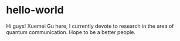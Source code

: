 # hello-world

Hi guys!
Xuemei Gu here,
I currently devote to research in the area of quantum communication.
Hope to be a better people.
